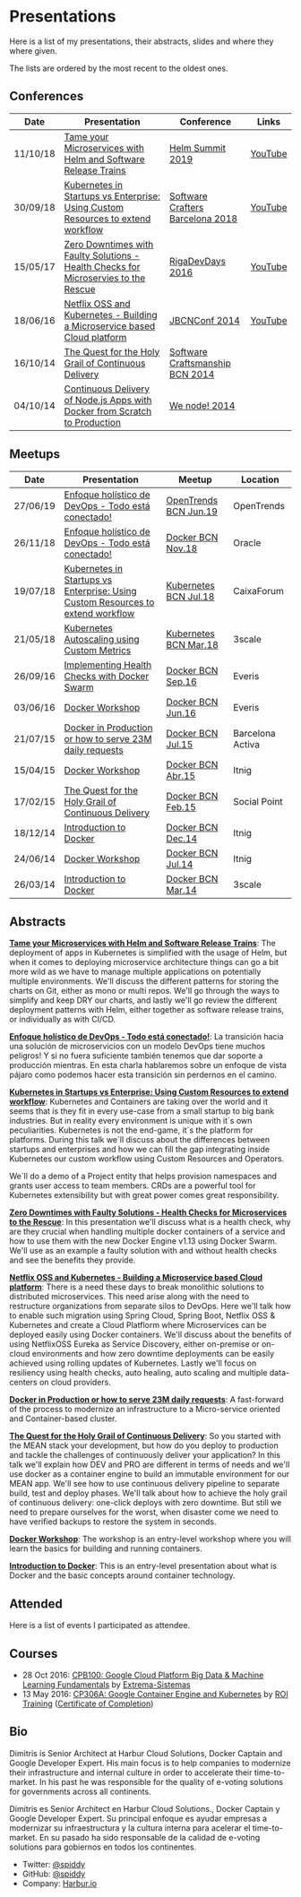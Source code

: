 # Presentations

Here is a list of my presentations, their abstracts, slides and where they where given.

The lists are ordered by the most recent to the oldest ones.

## Conferences

| Date     | Presentation                                                                            | Conference                         | Links                                                  |
| -------- | --------------------------------------------------------------------------------------- | ---------------------------------  | ------------------------------------------------------ |
| 11/10/18 | [Tame your Microservices with Helm and Software Release Trains]       | [Helm Summit 2019] | [YouTube](https://www.youtube.com/watch?v=xtT--AKDlxc)  |
| 30/09/18 | [Kubernetes in Startups vs Enterprise: Using Custom Resources to extend workflow]       | [Software Crafters Barcelona 2018] | [YouTube](https://www.youtube.com/watch?v=7FfWZ2RyZI)  |
| 15/05/17 | [Zero Downtimes with Faulty Solutions - Health Checks for Microservies to the Rescue]() | [RigaDevDays 2016]                 | [YouTube](https://www.youtube.com/watch?v=7FfWZ2RyZI)  |
| 18/06/16 | [Netflix OSS and Kubernetes - Building a Microservice based Cloud platform]             | [JBCNConf 2014]                    | [YouTube](https://www.youtube.com/watch?v=tcNf8Dk6VWg) |
| 16/10/14 | [The Quest for the Holy Grail of Continuous Delivery]                                   | [Software Craftsmanship BCN 2014]  |                                                        |
| 04/10/14 | [Continuous Delivery of Node.js Apps with Docker from Scratch to Production]            | [We node! 2014]                    |                                                        |  |

## Meetups

| Date     | Presentation                                                                       | Meetup                    | Location         |
| -------- | ---------------------------------------------------------------------------------- | ------------------------- | ---------------- |
| 27/06/19 | [Enfoque holístico de DevOps - Todo está conectado!]  | [OpenTrends BCN Jun.19] | OpenTrends       |
| 26/11/18 | [Enfoque holístico de DevOps - Todo está conectado!]  | [Docker BCN Nov.18] | Oracle       |
| 19/07/18 | [Kubernetes in Startups vs Enterprise: Using Custom Resources to extend workflow]  | [Kubernetes BCN Jul.18] | CaixaForum       |
| 21/05/18 | [Kubernetes Autoscaling using Custom Metrics]                                      | [Kubernetes BCN Mar.18] | 3scale           |
| 26/09/16 | [Implementing Health Checks with Docker Swarm]                                     | [Docker BCN Sep.16]     | Everis           |
| 03/06/16 | [Docker Workshop]                                                                  | [Docker BCN Jun.16]     | Everis           |
| 21/07/15 | [Docker in Production or how to serve 23M daily requests]                          | [Docker BCN Jul.15]     | Barcelona Activa |
| 15/04/15 | [Docker Workshop]                                                                  | [Docker BCN Abr.15]     | Itnig            |
| 17/02/15 | [The Quest for the Holy Grail of Continuous Delivery]                              | [Docker BCN Feb.15]     | Social Point     |
| 18/12/14 | [Introduction to Docker]                                                           | [Docker BCN Dec.14]     | Itnig            |
| 24/06/14 | [Docker Workshop]                                                                  | [Docker BCN Jul.14]     | Itnig            |
| 26/03/14 | [Introduction to Docker]                                                           | [Docker BCN Mar.14]     | 3scale           |


[Tame your Microservices with Helm and Software Release Trains]: https://speakerdeck.com/spiddy/tame-your-microservices-with-helm-and-software-release-trains
[Enfoque holístico de DevOps - Todo está conectado!]: https://speakerdeck.com/spiddy/enfoque-holistico-de-devops
[Netflix OSS and Kubernetes - Building a Microservice based Cloud platform]: https://speakerdeck.com/spiddy/netflix-oss-and-kubernetes-building-a-microservice-based-cloud-platform
[Continuous Delivery of Node.js Apps with Docker from Scratch to Production]: https://speakerdeck.com/spiddy/the-quest-for-the-holy-grail-of-continuous-delivery
[Kubernetes in Startups vs Enterprise: Using Custom Resources to extend workflow]: https://speakerdeck.com/spiddy/kubernetes-in-startups-vs-enterprise-using-custom-resources-to-extend-workflow
[Kubernetes Autoscaling using Custom Metrics]: https://spiddy.github.io/presentations/kubernetes-custom-metrics
[Implementing Health Checks with Docker Swarm]: https://speakerdeck.com/spiddy/zero-downtimes-with-faulty-solutions
[Docker Workshop]: https://github.com/harbur/docker-workshop
[Docker in Production or how to serve 23M daily requests]: https://speakerdeck.com/spiddy/docker-in-production
[The Quest for the Holy Grail of Continuous Delivery]: https://speakerdeck.com/spiddy/the-quest-for-the-holy-grail-of-continuous-delivery
[Introduction to Docker]: http://www.slideshare.net/spiddy/docker-intro-32958279

[Helm Summit 2019]: https://events19.linuxfoundation.org/events/helm-summit-2019/program/
[Software Crafters Barcelona 2018]: http://scbcn.github.io/
[RigaDevDays 2016]: https://rigadevdays.lv/speakers/44/
[JBCNConf 2014]: http://www.jbcnconf.com/2016/infoSpeaker.html?ref=dkapanidis
[Software Craftsmanship BCN 2014]: http://scbcn.github.io/
[We node! 2014]: http://wenode.barcelonajs.org/speaker/dimitris-kapanidis.html

[OpenTrends BCN Jun.19]: https://www.meetup.com/Opentrends-Barcelona/events/261832205/
[Docker BCN Nov.18]: https://www.meetup.com/Kubernetes-Barcelona/events/256409093/
[Kubernetes BCN Jul.18]: https://www.meetup.com/Kubernetes-Barcelona/events/252665047/
[Kubernetes BCN Mar.18]: https://www.meetup.com/Kubernetes-Barcelona/events/247733129/
[Docker BCN Sep.16]: https://www.meetup.com/docker-barcelona-spain/events/233991943/
[Docker BCN Jun.16]: https://www.meetup.com/docker-barcelona-spain/events/230992018/
[Docker BCN Jul.15]: https://www.meetup.com/docker-barcelona-spain/events/223798586/
[Docker BCN Abr.15]: https://www.meetup.com/docker-barcelona-spain/events/220605483/
[Docker BCN Feb.15]: https://www.meetup.com/docker-barcelona-spain/events/220345813/
[Docker BCN Dec.14]: https://www.meetup.com/docker-barcelona-spain/events/218963528/
[Docker BCN Mar.14]: https://www.meetup.com/docker-barcelona-spain/events/172986442/
[Docker BCN Jul.14]: https://www.meetup.com/docker-barcelona-spain/events/193336922/

## Abstracts

**[Tame your Microservices with Helm and Software Release Trains]**: The deployment of apps in Kubernetes is simplified with the usage of Helm, but when it comes to deploying microservice architecture things can go a bit more wild as we have to manage multiple applications on potentially multiple environments. We'll discuss the different patterns for storing the charts on Git, either as mono or multi repos. We'll go through the ways to simplify and keep DRY our charts, and lastly we'll go review the different deployment patterns with Helm, either together as software release trains, or individually as with CI/CD.

**[Enfoque holístico de DevOps - Todo está conectado!]**: La transición hacia una solución de microservicios con un modelo DevOps tiene muchos peligros! Y si no fuera suficiente también tenemos que dar soporte a producción mientras. En esta charla hablaremos sobre un enfoque de vista pájaro como podemos hacer esta transición sin perdernos en el camino.

**[Kubernetes in Startups vs Enterprise: Using Custom Resources to extend workflow]**: Kubernetes and Containers are taking over the world and it seems that is they fit in every use-case from a small startup to big bank industries. But in reality every environment is unique with it´s own peculiarities. Kubernetes is not the end-game, it´s the platform for platforms. During this talk we´ll discuss about the differences between startups and enterprises and how we can fill the gap integrating inside Kubernetes our custom workflow using Custom Resources and Operators.

We´ll do a demo of a Project entity that helps provision namespaces and grants user access to team members. CRDs are a powerful tool for Kubernetes extensibility but with great power comes great responsibility.

**[Zero Downtimes with Faulty Solutions - Health Checks for Microservices to the Rescue](https://speakerdeck.com/spiddy/zero-downtimes-with-faulty-solutions)**: In this presentation we'll discuss what is a health check, why are they crucial when handling multiple docker containers of a service and how to use them with the new Docker Engine v1.13 using Docker Swarm. We'll use as an example a faulty solution with and without health checks and see the benefits they provide.

**[Netflix OSS and Kubernetes - Building a Microservice based Cloud platform]**: There is a need these days to break monolithic solutions to distributed microservices. This need arise along with the need to restructure organizations from separate silos to DevOps. Here we'll talk how to enable such migration using Spring Cloud, Spring Boot, Netflix OSS & Kubernetes and create a Cloud Platflorm where Microservices can be deployed easily using Docker containers. We'll discuss about the benefits of using NetflixOSS Eureka as Service Discovery, either on-premise or on-cloud environments and how zero downtime deployments can be easily achieved using rolling updates of Kubernetes. Lastly we'll focus on resiliency using health checks, auto healing, auto scaling and multiple data-centers on cloud providers.

**[Docker in Production or how to serve 23M daily requests]**: A fast-forward of the process to modernize an infrastructure to a Micro-service oriented and Container-based cluster.

**[The Quest for the Holy Grail of Continuous Delivery]**: So you started with the MEAN stack your development, but how do you deploy to production and tackle the challenges of continuously deliver your application? In this talk we'll explain how DEV and PRO are different in terms of needs and we'll use docker as a container engine to build an immutable environment for our MEAN app. We'll see how to use continuous delivery pipeline to separate build, test and deploy phases. We'll talk about how to achieve the holy grail of continuous delivery: one-click deploys with zero downtime. But still we need to prepare ourselves for the worst, when disaster come we need to have verified backups to restore the system in seconds.

**[Docker Workshop]**: The workshop is an entry-level workshop where you will learn the basics for building and running containers.

**[Introduction to Docker]**: This is an entry-level presentation about what is Docker and the basic concepts around container technology.

## Attended

Here is a list of events I participated as attendee.

## Courses

* 28 Oct 2016: [CPB100: Google Cloud Platform Big Data & Machine Learning Fundamentals](https://cloud.google.com/training/courses/cpb100) by [Extrema-Sistemas](http://extrema-sistemas.com/es/)
* 13 May 2016: [CP306A: Google Container Engine and Kubernetes](https://cloud.google.com/training/courses/cp306a) by [ROI Training](http://www.roitraining.com/) ([Certificate of Completion](https://www.credential.net/10201062))

## Bio

Dimitris is Senior Architect at Harbur Cloud Solutions, Docker Captain and Google Developer Expert. His main focus is to help companies to modernize their infrastructure and internal culture in order to accelerate their time-to-market. In his past he was responsible for the quality of e-voting solutions for governments across all continents.

Dimitris es Senior Architect en Harbur Cloud Solutions., Docker Captain y Google Developer Expert. Su principal enfoque es ayudar empresas a modernizar su infraestructura y la cultura interna para acelerar el time-to-market. En su pasado ha sido responsable de la calidad de e-voting solutions para gobiernos en todos los continentes.

* Twitter: [@spiddy](https://twitter.com/spiddy)
* GitHub: [@spiddy](https://github.com/spiddy)
* Company: [Harbur.io](https://harbur.io)
